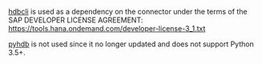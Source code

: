 [hdbcli](https://pypi.org/project/hdbcli/) is used as a dependency on the connector under the terms of the SAP DEVELOPER LICENSE AGREEMENT:
https://tools.hana.ondemand.com/developer-license-3_1.txt

[pyhdb](https://pypi.org/project/pyhdb/) is not used since it no longer updated and does not support Python 3.5+.